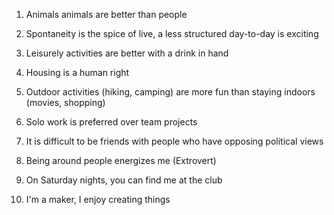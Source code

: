 1. Animals animals are better than people

2. Spontaneity is the spice of live, a less structured day-to-day is exciting

3. Leisurely activities are better with a drink in hand

4. Housing is a human right

5. Outdoor activities (hiking, camping) are more fun than staying indoors (movies, shopping)

6. Solo work is preferred over team projects

7. It is difficult to be friends with people who have opposing political views

8. Being around people energizes me (Extrovert)

9. On Saturday nights, you can find me at the club

10. I'm a maker, I enjoy creating things